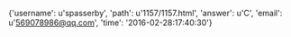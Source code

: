 {'username': u'spasserby', 'path': u'1157/1157.html', 'answer': u'C', 'email': u'569078986@qq.com', 'time': '2016-02-28:17:40:30'}